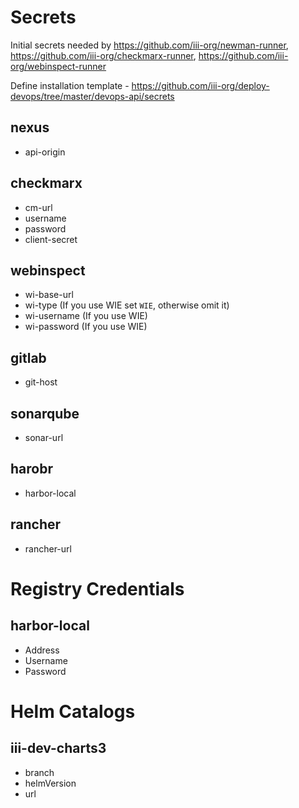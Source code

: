 # Secrets
Initial secrets needed by https://github.com/iii-org/newman-runner, https://github.com/iii-org/checkmarx-runner, https://github.com/iii-org/webinspect-runner

Define installation template - https://github.com/iii-org/deploy-devops/tree/master/devops-api/secrets

## nexus
- api-origin

## checkmarx
- cm-url
- username
- password
- client-secret

## webinspect
- wi-base-url
- wi-type (If you use WIE set `WIE`, otherwise omit it)
- wi-username (If you use WIE)
- wi-password (If you use WIE)

## gitlab
- git-host

## sonarqube
- sonar-url

## harobr
- harbor-local

## rancher
- rancher-url

# Registry Credentials

## harbor-local
- Address
- Username
- Password

# Helm Catalogs

## iii-dev-charts3
- branch
- helmVersion
- url
